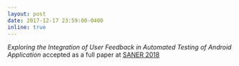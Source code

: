 ```yaml
---
layout: post
date: 2017-12-17 23:59:00-0400
inline: true
---
```


*Exploring the Integration of User Feedback in Automated Testing of Android Application* accepted as a full paper at [SANER 2018](http://saner.unimol.it)
